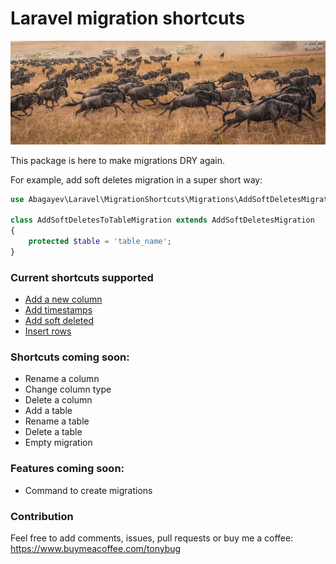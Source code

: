 # Laravel migration shortcuts

![Migration](./docs/migration.jpg)

This package is here to make migrations DRY again. 

For example, add soft deletes migration in a super short way: 

```php
use Abagayev\Laravel\MigrationShortcuts\Migrations\AddSoftDeletesMigration;

class AddSoftDeletesToTableMigration extends AddSoftDeletesMigration
{
    protected $table = 'table_name';
}
```

### Current shortcuts supported

- [Add a new column](./docs/migrations/AddColumnMigration.md)
- [Add timestamps](./docs/migrations/AddTimestampsMigration.md)
- [Add soft deleted](./docs/migrations/AddSoftDeletesMigration.md)
- [Insert rows](./docs/migrations/InsertRowsMigration.md)

### Shortcuts coming soon:

- Rename a column
- Change column type
- Delete a column
- Add a table
- Rename a table
- Delete a table
- Empty migration

### Features coming soon:

- Command to create migrations

### Contribution

Feel free to add comments, issues, pull requests or buy me a coffee:
https://www.buymeacoffee.com/tonybug
